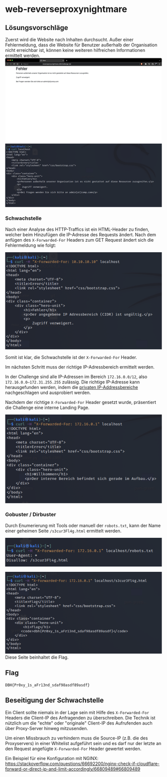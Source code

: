 # web-reverseproxynightmare

## Lösungsvorschläge

Zuerst wird die Website nach Inhalten durchsucht. Außer einer Fehlermeldung, dass die Website für Benutzer außerhalb der Organisation nicht erreichbar ist, können keine weiteren hilfreichen Informationen ermittelt werden.
![Fehlermeldung](screenshots/startseite.png)
![Fehlermeldung Curl](screenshots/1-curl_localhost.png)

### Schwachstelle

Nach einer Analyse des HTTP-Traffics ist ein HTML-Header zu finden, welcher beim Hinzufügen die IP-Adresse des Requests ändert. Nach dem anfügen des `X-Forwarded-For` Headers zum GET Request ändert sich die Fehlermeldung wie folgt:

![Fehlermeldung mit X-Forwarded-For Header](screenshots/2-curl_mit_header.png)

Somit ist klar, die Schwachstelle ist der `X-Forwarded-For` Header.

Im nächsten Schritt muss der richtige IP-Adressbereich ermittelt werden.

In der Challenge sind alle IP-Adressen im Bereich `172.16.0.0/12`, also `172.16.0.0–172.31.255.255` zulässig.
Die richtige IP-Adresse kann herausgefunden werden, indem die [privaten IP-Addressbereiche](https://en.wikipedia.org/wiki/Private_network) nachgeschlagen und ausprobiert werden.

Nachdem der richtige `X-Forwarded-For` Header gesetzt wurde, präsentiert die Challenge eine interne Landing Page.

![Willkommensseite](screenshots/3-curl_mit_richtigem_header.png)

### Gobuster / Dirbuster

Durch Enumerierung mit Tools oder manuell der `robots.txt`, kann der Name einer geheimen Seite `/s3cur3Fl4g.html` ermittelt werden.

![robots.txt](screenshots/4-curl_auf_robots.png)

![robots.txt](screenshots/5-curl_auf_flag.png)
Diese Seite beinhaltet die Flag.

## Flag
```
DBH{Pr0xy_1s_aFr13nd_sdaf98asdf89asdf}
```

## Beseitigung der Schwachstelle

Ein Client sollte niemals in der Lage sein mit Hilfe des `X-Forwarded-For` Headers die Client-IP des Anfragenden zu überschreiben. Die Technik ist nützlich um die "echte" oder "originale" Client-IP des Aufrufenden auch über Proxy-Server hinweg mitzusenden.

Um einen Missbrauch zu verhindern muss die Source-IP (z.B. die des Proxyservers) in einer Whitelist aufgeführt sein und es darf nur der letzte an den Request angefügte `X-Forwarded-For` Header gewertet werden.

Ein Beispiel für eine Konfiguration mit NGINX: https://stackoverflow.com/questions/66692200/nginx-check-if-cloudflare-forward-or-direct-ip-and-limit-accordingly/66809489#66809489